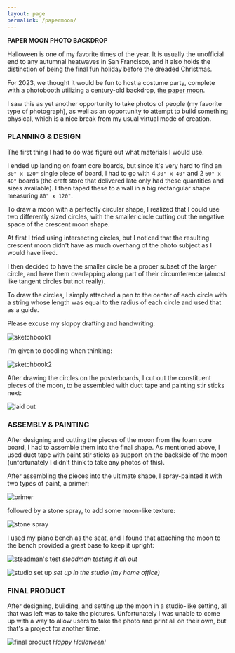 ```yaml
---
layout: page
permalink: /papermoon/
---
```


**PAPER MOON PHOTO BACKDROP**

Halloween is one of my favorite times of the year. It is usually the unofficial end to any autumnal heatwaves in San Francisco, and it also holds the distinction of being the final fun holiday before the dreaded Christmas. 

For 2023, we thought it would be fun to host a costume party, complete with a photobooth utilizing a century-old backdrop, [the paper moon](https://mashable.com/feature/paper-moons).

I saw this as yet another opportunity to take photos of people (my favorite type of photograph), as well as an opportunity to attempt to build something physical, which is a nice break from my usual virtual mode of creation.

### PLANNING & DESIGN

The first thing I had to do was figure out what materials I would use. 

I ended up landing on foam core boards, but since it's very hard to find an `80" x 120"` single piece of board, I had to go with 4 `30" x 40"` and 2 `60" x 40"` boards (the craft store that delivered late only had these quantities and sizes available). I then taped these to a wall in a big rectangular shape measuring `80" x 120"`.

To draw a moon with a perfectly circular shape, I realized that I could use two differently sized circles, with the smaller circle cutting out the negative space of the crescent moon shape. 

At first I tried using intersecting circles, but I noticed that the resulting crescent moon didn't have as much overhang of the photo subject as I would have liked.

I then decided to have the smaller circle be a proper subset of the larger circle, and have them overlapping along part of their circumference (almost like tangent circles but not really).

To draw the circles, I simply attached a pen to the center of each circle with a string whose length was equal to the radius of each circle and used that as a guide.

Please excuse my sloppy drafting and handwriting:

![sketchbook1](/assets/img/sketchbook_moon1.jpg)

I'm given to doodling when thinking:

![sketchbook2](/assets/img/sketchbook_moon2.jpg)

After drawing the circles on the posterboards, I cut out the constituent pieces of the moon, to be assembled with duct tape and painting stir sticks next:

![laid out](/assets/img/laid_out.jpg)

### ASSEMBLY & PAINTING

After designing and cutting the pieces of the moon from the foam core board, I had to assemble them into the final shape. As mentioned above, I used duct tape with paint stir sticks as support on the backside of the moon (unfortunately I didn't think to take any photos of this).

After assembling the pieces into the ultimate shape, I spray-painted it with two types of paint, a primer:

![primer](/assets/img/spray_painted1.jpg)

followed by a stone spray, to add some moon-like texture:

![stone spray](/assets/img/spray_painted.jpg)

I used my piano bench as the seat, and I found that attaching the moon to the bench provided a great base to keep it upright:

![steadman's test](/assets/img/steadman_test_cute.jpg)
*steadman testing it all out*

![studio set up](/assets/img/set_up_moon.jpg)
*set up in the studio (my home office)*

### FINAL PRODUCT

After designing, building, and setting up the moon in a studio-like setting, all that was left was to take the pictures. Unfortunately I was unable to come up with a way to allow users to take the photo and print all on their own, but that's a project for another time.

![final product](/assets/img/final_product.jpg)
*Happy Halloween!*